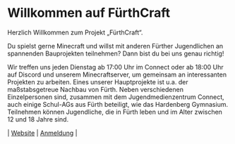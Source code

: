 # Willkommen auf FürthCraft
Herzlich Willkommen zum Projekt „FürthCraft“.

Du spielst gerne Minecraft und willst mit anderen Fürther Jugendlichen an spannenden Bauprojekten teilnehmen?
Dann bist du bei uns genau richtig!

Wir treffen uns jeden Dienstag ab 17:00 Uhr im Connect oder ab 18:00 Uhr auf Discord und unserem Minecraftserver, um gemeinsam an interessanten Projekten zu arbeiten.  Eines unserer Hauptprojekte ist  u.a. der maßstabsgetreue Nachbau von Fürth.  Neben verschiedenen Einzelpersonen sind, zusammen mit dem Jugendmedienzentrum Connect, auch einige Schul-AGs  aus Fürth beteiligt, wie das Hardenberg Gymnasium. Teilnehmen können Jugendliche, die in Fürth leben und im Alter zwischen 12 und 18 Jahre sind.

| [Website](https://fuerthcraft.de) | [Anmeldung](https://connectlive.de/Archive/5296) |
